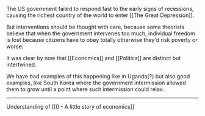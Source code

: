 The US government failed to respond fast to the early signs of recessions, causing the richest country of the world to enter [[The Great Depression]].

But interventions should be thought with care, because some theorists believe that when the government intervenes too much, individual freedom is lost because citizens have to obey totally otherwise they'd risk poverty or worse.

It was clear by now that [[Economics]] and [[Politics]] are distinct but intertwined.

We have bad examples of this happening like in Uganda(?) but also good examples, like South Korea where the government intermission allowed them to grow until a point where such intermission could relax.

---

Understanding of [[0 - A little story of economics]]